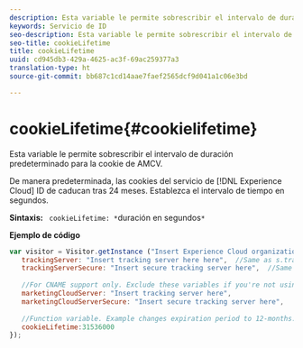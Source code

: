 ```yaml
---
description: Esta variable le permite sobrescribir el intervalo de duración predeterminado para la cookie de AMCV.
keywords: Servicio de ID
seo-description: Esta variable le permite sobrescribir el intervalo de duración predeterminado para la cookie de AMCV.
seo-title: cookieLifetime
title: cookieLifetime
uuid: cd945db3-429a-4625-ac3f-69ac259377a3
translation-type: ht
source-git-commit: bb687c1cd14aae7faef2565dcf9d041a1c06e3bd

---
```



# cookieLifetime{#cookielifetime}

Esta variable le permite sobrescribir el intervalo de duración predeterminado para la cookie de AMCV.

De manera predeterminada, las cookies del servicio de [!DNL Experience Cloud] ID de caducan tras 24 meses. Establezca el intervalo de tiempo en segundos.

**Sintaxis:** ` cookieLifetime: *`duración en segundos`*`

**Ejemplo de código**

```js
var visitor = Visitor.getInstance ("Insert Experience Cloud organization ID here",{ 
   trackingServer: "Insert tracking server here here",  //Same as s.trackingServer 
   trackingServerSecure: "Insert secure tracking server here",  //Same as s.trackingServerSecure 
 
   //For CNAME support only. Exclude these variables if you're not using CNAME 
   marketingCloudServer: "Insert tracking server here", 
   marketingCloudServerSecure: "Insert secure tracking server here", 
 
   //Function variable. Example changes expiration period to 12-months. 
   cookieLifetime:31536000 
});
```

